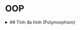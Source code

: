 # OOP

<details>
  
<summary> ## Tính đa hình (Polymorphism) </summary>

- Là một đối tượng có nhiều vai trò, hình dạng tùy thuộc các ngữ cảnh khác nhau.
- Biểu hiện : overriding (ghi đè) và overloading (nạp chồng).
_Nạp chồng_ : thể hiện tính đa hình tại thời điểm biên dịch chương trình ( compile time polymorphism )
_Ghi đè_ : thể hiện tính đa hình tại thời điểm chạy chương trình ( runtime polymorphism )
> Tính đa hình cho phép các đối tượng khác nhau sử dụng chung một giao diện ( interface ).

</details>
